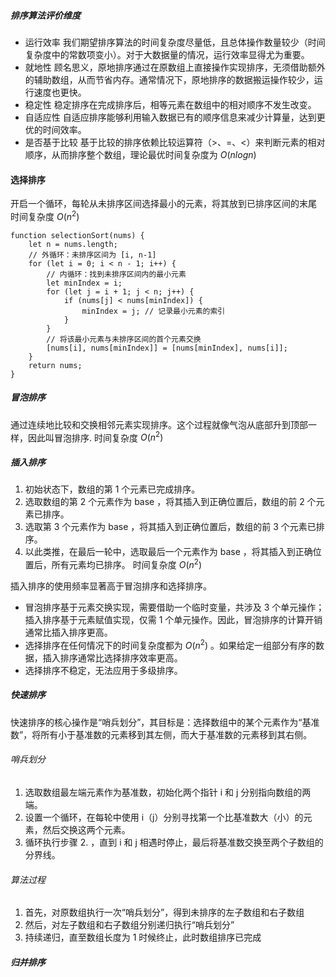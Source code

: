 ##### 排序算法评价维度

- 运行效率
  我们期望排序算法的时间复杂度尽量低，且总体操作数量较少（时间复杂度中的常数项变小）。对于大数据量的情况，运行效率显得尤为重要。
- 就地性
  顾名思义，原地排序通过在原数组上直接操作实现排序，无须借助额外的辅助数组，从而节省内存。通常情况下，原地排序的数据搬运操作较少，运行速度也更快。
- 稳定性
  稳定排序在完成排序后，相等元素在数组中的相对顺序不发生改变。
- 自适应性
  自适应排序能够利用输入数据已有的顺序信息来减少计算量，达到更优的时间效率。
- 是否基于比较
  基于比较的排序依赖比较运算符（>、=、<）来判断元素的相对顺序，从而排序整个数组，理论最优时间复杂度为 $O(nlogn)$

#### 选择排序

开启一个循环，每轮从未排序区间选择最小的元素，将其放到已排序区间的末尾
时间复杂度 $O(n^2)$

```
function selectionSort(nums) {
    let n = nums.length;
    // 外循环：未排序区间为 [i, n-1]
    for (let i = 0; i < n - 1; i++) {
        // 内循环：找到未排序区间内的最小元素
        let minIndex = i;
        for (let j = i + 1; j < n; j++) {
            if (nums[j] < nums[minIndex]) {
                minIndex = j; // 记录最小元素的索引
            }
        }
        // 将该最小元素与未排序区间的首个元素交换
        [nums[i], nums[minIndex]] = [nums[minIndex], nums[i]];
    }
    return nums;
}
```

##### 冒泡排序

通过连续地比较和交换相邻元素实现排序。这个过程就像气泡从底部升到顶部一样，因此叫冒泡排序.
时间复杂度 $O(n^2)$

##### 插入排序

1. 初始状态下，数组的第 1 个元素已完成排序。
2. 选取数组的第 2 个元素作为 base ，将其插入到正确位置后，数组的前 2 个元素已排序。
3. 选取第 3 个元素作为 base ，将其插入到正确位置后，数组的前 3 个元素已排序。
4. 以此类推，在最后一轮中，选取最后一个元素作为 base ，将其插入到正确位置后，所有元素均已排序。
   时间复杂度 $O(n^2)$

插入排序的使用频率显著高于冒泡排序和选择排序。

- 冒泡排序基于元素交换实现，需要借助一个临时变量，共涉及 3 个单元操作；插入排序基于元素赋值实现，仅需 1 个单元操作。因此，冒泡排序的计算开销通常比插入排序更高。
- 选择排序在任何情况下的时间复杂度都为 $O(n^2)$ 。如果给定一组部分有序的数据，插入排序通常比选择排序效率更高。
- 选择排序不稳定，无法应用于多级排序。

##### 快速排序

快速排序的核心操作是“哨兵划分”，其目标是：选择数组中的某个元素作为“基准数”，将所有小于基准数的元素移到其左侧，而大于基准数的元素移到其右侧。

###### 哨兵划分

1. 选取数组最左端元素作为基准数，初始化两个指针 i 和 j 分别指向数组的两端。
2. 设置一个循环，在每轮中使用 i（j）分别寻找第一个比基准数大（小）的元素，然后交换这两个元素。
3. 循环执行步骤 2. ，直到 i 和 j 相遇时停止，最后将基准数交换至两个子数组的分界线。

###### 算法过程

1. 首先，对原数组执行一次“哨兵划分”，得到未排序的左子数组和右子数组
2. 然后，对左子数组和右子数组分别递归执行“哨兵划分”
3. 持续递归，直至数组长度为 1 时候终止，此时数组排序已完成

##### 归并排序

